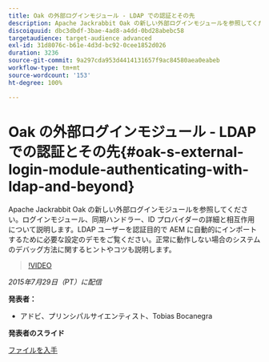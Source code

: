 ```yaml
---
title: Oak の外部ログインモジュール - LDAP での認証とその先
description: Apache Jackrabbit Oak の新しい外部ログインモジュールを参照してください。ログインモジュール、同期ハンドラー、ID プロバイダーの詳細と相互作用について説明します。LDAP ユーザーを認証目的で AEM に自動的にインポートするために必要な設定のデモをご覧ください。正常に動作しない場合のシステムのデバッグ方法に関するヒントやコツも説明します。
discoiquuid: dbc3dbdf-3bae-4ad8-a4dd-0bd28abebc58
targetaudience: target-audience advanced
exl-id: 31d8076c-b61e-4d3d-bc92-0cee1852d026
duration: 3236
source-git-commit: 9a297cda953d4414131657f9ac84580aea0eabeb
workflow-type: tm+mt
source-wordcount: '153'
ht-degree: 100%

---
```


# Oak の外部ログインモジュール - LDAP での認証とその先{#oak-s-external-login-module-authenticating-with-ldap-and-beyond}

Apache Jackrabbit Oak の新しい外部ログインモジュールを参照してください。ログインモジュール、同期ハンドラー、ID プロバイダーの詳細と相互作用について説明します。LDAP ユーザーを認証目的で AEM に自動的にインポートするために必要な設定のデモをご覧ください。正常に動作しない場合のシステムのデバッグ方法に関するヒントやコツも説明します。

>[!VIDEO](https://video.tv.adobe.com/v/19382/?quality=9)

*2015年7月29日（PT）に配信*

**発表者：**

* アドビ、プリンシパルサイエンティスト、Tobias Bocanegra

**発表者のスライド**

[ファイルを入手](assets/oak-ldap-cqgems.pdf)
<!--
[Get back to the Overview](https://helpx.adobe.com/experience-manager/kt/eseminars/gems/aem-index.html)
-->
